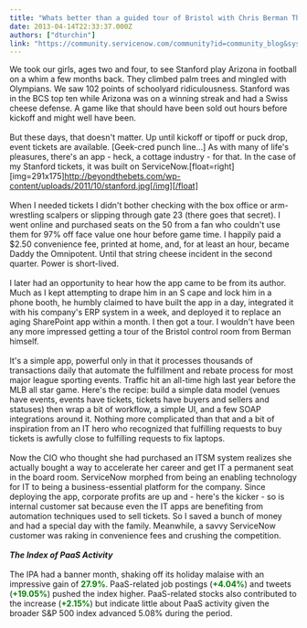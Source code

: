 ```yaml
---
title: "Whats better than a guided tour of Bristol with Chris Berman This sports fan paid  to find out"
date: 2013-04-14T22:33:37.000Z
authors: ["dturchin"]
link: "https://community.servicenow.com/community?id=community_blog&sys_id=79ec6e65dbd0dbc01dcaf3231f961932"
---
```

<p>We took our girls, ages two and four, to see Stanford play Arizona in football on a whim a few months back. They climbed palm trees and mingled with Olympians. We saw 102 points of schoolyard ridiculousness. Stanford was in the BCS top ten while Arizona was on a winning streak and had a Swiss cheese defense. A game like that should have been sold out hours before kickoff and might well have been.<br/><br/><span>But these days, that doesn't matter. Up until kickoff or tipoff or puck drop, event tickets are available. [Geek-cred punch line…] As with many of life's pleasures, there's an app - heck, a cottage industry - for that. In the case of my Stanford tickets, it was built on ServiceNow.[float=right][img=291x175]</span><a title="k-external-small" class="jive-link-external-small" href="http://beyondthebets.com/wp-content/uploads/2011/10/stanford.jpg[/img][/float]" rel="nofollow" target="_blank">http://beyondthebets.com/wp-content/uploads/2011/10/stanford.jpg[/img][/float]</a><span> </span><br/><br/>When I needed tickets I didn't bother checking with the box office or arm-wrestling scalpers or slipping through gate 23 (there goes that secret). I went online and purchased seats on the 50 from a fan who couldn't use them for 97% off face value one hour before game time. I happily paid a $2.50 convenience fee, printed at home, and, for at least an hour, became Daddy the Omnipotent. Until that string cheese incident in the second quarter. Power is short-lived.<br/><br/>I later had an opportunity to hear how the app came to be from its author. Much as I kept attempting to drape him in an S cape and lock him in a phone booth, he humbly claimed to have built the app in a day, integrated it with his company's ERP system in a week, and deployed it to replace an aging SharePoint app within a month. I then got a tour. I wouldn't have been any more impressed getting a tour of the Bristol control room from Berman himself.<br/><br/>It's a simple app, powerful only in that it processes thousands of transactions daily that automate the fulfillment and rebate process for most major league sporting events. Traffic hit an all-time high last year before the MLB all star game. Here's the recipe: build a simple data model (venues have events, events have tickets, tickets have buyers and sellers and statuses) then wrap a bit of workflow, a simple UI, and a few SOAP integrations around it. Nothing more complicated than that and a bit of inspiration from an IT hero who recognized that fulfilling requests to buy tickets is awfully close to fulfilling requests to fix laptops.<br/><br/>Now the CIO who thought she had purchased an ITSM system realizes she actually bought a way to accelerate her career and get IT a permanent seat in the board room. ServiceNow morphed from being an enabling technology for IT to being a business-essential platform for the company. Since deploying the app, corporate profits are up and - here's the kicker - so is internal customer sat because even the IT apps are benefiting from automation techniques used to sell tickets. So I saved a bunch of money and had a special day with the family. Meanwhile, a savvy ServiceNow customer was raking in convenience fees and crushing the competition.<br/><br/><strong><i>The Index of PaaS Activity</i></strong><br/><br/>The IPA had a banner month, shaking off its holiday malaise with an impressive gain of <strong><span style="color: green;">27.9%</span></strong>. PaaS-related job postings (<strong><span style="color: green;">+4.04%</span></strong>) and tweets (<strong><span style="color: green;">+19.05%</span></strong>) pushed the index higher. PaaS-related stocks also contributed to the increase (<strong><span style="color: green;">+2.15%</span></strong>) but indicate little about PaaS activity given the broader S&amp;P 500 index advanced 5.08% during the period.</p>